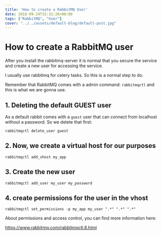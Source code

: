 ```yaml
---
title: 'How to create a RabbitMQ User'
date: 2018-09-24T15:31:26+00:00
tags: ["RabbitMQ", "User"]
cover: "../../assets/default-blog/default-post.jpg"
---
```


# How to create a RabbitMQ user

After you install the rabbitmq-server it is normal that you secure the service and create a new user for accessing the service.

I usually use rabbitmq for celery tasks. So this is a normal step to do.

Remember that RabbitMQ comes with a admin command: `rabbitmqctl` and this is what we are gonna use.

## 1. Deleting the default GUEST user

As a default rabbit comes with a `guest` user that can connect from localhost without a password. So we delete that first:

`rabbitmqctl delete_user guest`

## 2. Now, we create a virtual host for our purposes

`rabbitmqctl add_vhost my_app`

## 3. Create the new user

`rabbitmqctl add_user my_user my_password`

## 4. create permissions for the user in the vhost

`rabbitmqctl set_permissions -p my_app my_user ".*" ".*" ".*"`

About permissions and access control, you can find more information here:

https://www.rabbitmq.com/rabbitmqctl.8.html
